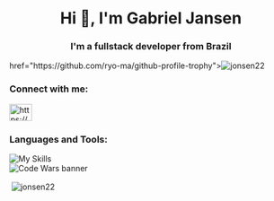 <h1 align="center">Hi 👋, I'm Gabriel Jansen</h1>
<h3 align="center">I'm a fullstack developer from Brazil</h3>

<p align="left"> href="https://github.com/ryo-ma/github-profile-trophy"><img src="https://github-profile-trophy.vercel.app/?username=jonsen22" alt="jonsen22" /> </p>

<h3 align="left">Connect with me:</h3>
<p align="left">
<a href="https://linkedin.com/in/https://www.linkedin.com/in/gabriel-jansen2/" target="blank"><img align="center" src="https://raw.githubusercontent.com/rahuldkjain/github-profile-readme-generator/master/src/images/icons/Social/linked-in-alt.svg" alt="https://www.linkedin.com/in/gabriel-jansen2/" height="30" width="40" /></a>
</p>

<h3 align="left">Languages and Tools:</h3>

![My Skills](https://skillicons.dev/icons?i=cs,dotnet,azure,docker,js,ts,react,css,windicss,git,jenkins,java,spring,mongodb,selenium)<br/>
![Code Wars banner](https://www.codewars.com/users/Jonsen/badges/micro) 

<p>&nbsp;<img align="center" src="https://github-readme-stats.vercel.app/api?username=jonsen22&show_icons=true&locale=en" alt="jonsen22" /></p>


<!--
**Jonsen22/Jonsen22** is a ✨ _special_ ✨ repository because its `README.md` (this file) appears on your GitHub profile.

Here are some ideas to get you started:

- 🔭 I’m currently working on ...
- 🌱 I’m currently learning ...
- 👯 I’m looking to collaborate on ...
- 🤔 I’m looking for help with ...
- 💬 Ask me about ...
- 📫 How to reach me: ...
- 😄 Pronouns: ...
- ⚡ Fun fact: ...
-->

